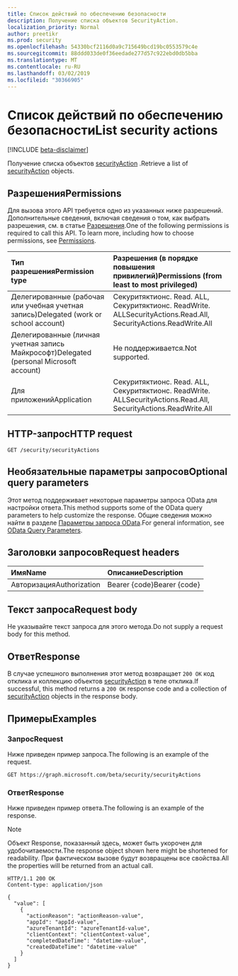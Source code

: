 ```yaml
---
title: Список действий по обеспечению безопасности
description: Получение списка объектов SecurityAction.
localization_priority: Normal
author: preetikr
ms.prod: security
ms.openlocfilehash: 54330bcf2116d0a9c715649bcd19bc0553579c4e
ms.sourcegitcommit: 88ddd033de0f36eedade277d57c922ebd0db5bba
ms.translationtype: MT
ms.contentlocale: ru-RU
ms.lasthandoff: 03/02/2019
ms.locfileid: "30366905"
---
```

# <a name="list-security-actions"></a><span data-ttu-id="a0222-103">Список действий по обеспечению безопасности</span><span class="sxs-lookup"><span data-stu-id="a0222-103">List security actions</span></span>

[!INCLUDE [beta-disclaimer](../../includes/beta-disclaimer.md)]

<span data-ttu-id="a0222-104">Получение списка объектов [securityAction](../resources/securityaction.md) .</span><span class="sxs-lookup"><span data-stu-id="a0222-104">Retrieve a list of [securityAction](../resources/securityaction.md) objects.</span></span>

## <a name="permissions"></a><span data-ttu-id="a0222-105">Разрешения</span><span class="sxs-lookup"><span data-stu-id="a0222-105">Permissions</span></span>

<span data-ttu-id="a0222-p101">Для вызова этого API требуется одно из указанных ниже разрешений. Дополнительные сведения, включая сведения о том, как выбрать разрешения, см. в статье [Разрешения](/graph/permissions-reference).</span><span class="sxs-lookup"><span data-stu-id="a0222-p101">One of the following permissions is required to call this API. To learn more, including how to choose permissions, see [Permissions](/graph/permissions-reference).</span></span>

| <span data-ttu-id="a0222-108">Тип разрешения</span><span class="sxs-lookup"><span data-stu-id="a0222-108">Permission type</span></span>                        | <span data-ttu-id="a0222-109">Разрешения (в порядке повышения привилегий)</span><span class="sxs-lookup"><span data-stu-id="a0222-109">Permissions (from least to most privileged)</span></span> |
|:---------------------------------------|:--------------------------------------------|
| <span data-ttu-id="a0222-110">Делегированные (рабочая или учебная учетная запись)</span><span class="sxs-lookup"><span data-stu-id="a0222-110">Delegated (work or school account)</span></span>     | <span data-ttu-id="a0222-111">Секуритяктионс. Read. ALL, Секуритяктионс. ReadWrite. ALL</span><span class="sxs-lookup"><span data-stu-id="a0222-111">SecurityActions.Read.All, SecurityActions.ReadWrite.All</span></span> |
| <span data-ttu-id="a0222-112">Делегированные (личная учетная запись Майкрософт)</span><span class="sxs-lookup"><span data-stu-id="a0222-112">Delegated (personal Microsoft account)</span></span> | <span data-ttu-id="a0222-113">Не поддерживается.</span><span class="sxs-lookup"><span data-stu-id="a0222-113">Not supported.</span></span> |
| <span data-ttu-id="a0222-114">Для приложений</span><span class="sxs-lookup"><span data-stu-id="a0222-114">Application</span></span>                            | <span data-ttu-id="a0222-115">Секуритяктионс. Read. ALL, Секуритяктионс. ReadWrite. ALL</span><span class="sxs-lookup"><span data-stu-id="a0222-115">SecurityActions.Read.All, SecurityActions.ReadWrite.All</span></span> |

## <a name="http-request"></a><span data-ttu-id="a0222-116">HTTP-запрос</span><span class="sxs-lookup"><span data-stu-id="a0222-116">HTTP request</span></span>

<!-- { "blockType": "ignored" } -->

```http
GET /security/securityActions
```

## <a name="optional-query-parameters"></a><span data-ttu-id="a0222-117">Необязательные параметры запросов</span><span class="sxs-lookup"><span data-stu-id="a0222-117">Optional query parameters</span></span>

<span data-ttu-id="a0222-118">Этот метод поддерживает некоторые параметры запроса OData для настройки ответа.</span><span class="sxs-lookup"><span data-stu-id="a0222-118">This method supports some of the OData query parameters to help customize the response.</span></span> <span data-ttu-id="a0222-119">Общие сведения можно найти в разделе [Параметры запроса OData](/graph/query-parameters).</span><span class="sxs-lookup"><span data-stu-id="a0222-119">For general information, see [OData Query Parameters](/graph/query-parameters).</span></span>

## <a name="request-headers"></a><span data-ttu-id="a0222-120">Заголовки запросов</span><span class="sxs-lookup"><span data-stu-id="a0222-120">Request headers</span></span>

| <span data-ttu-id="a0222-121">Имя</span><span class="sxs-lookup"><span data-stu-id="a0222-121">Name</span></span>      |<span data-ttu-id="a0222-122">Описание</span><span class="sxs-lookup"><span data-stu-id="a0222-122">Description</span></span>|
|:----------|:----------|
| <span data-ttu-id="a0222-123">Авторизация</span><span class="sxs-lookup"><span data-stu-id="a0222-123">Authorization</span></span> | <span data-ttu-id="a0222-124">Bearer {code}</span><span class="sxs-lookup"><span data-stu-id="a0222-124">Bearer {code}</span></span> |

## <a name="request-body"></a><span data-ttu-id="a0222-125">Текст запроса</span><span class="sxs-lookup"><span data-stu-id="a0222-125">Request body</span></span>

<span data-ttu-id="a0222-126">Не указывайте текст запроса для этого метода.</span><span class="sxs-lookup"><span data-stu-id="a0222-126">Do not supply a request body for this method.</span></span>

## <a name="response"></a><span data-ttu-id="a0222-127">Ответ</span><span class="sxs-lookup"><span data-stu-id="a0222-127">Response</span></span>

<span data-ttu-id="a0222-128">В случае успешного выполнения этот метод возвращает `200 OK` код отклика и коллекцию объектов [securityAction](../resources/securityaction.md) в теле отклика.</span><span class="sxs-lookup"><span data-stu-id="a0222-128">If successful, this method returns a `200 OK` response code and a collection of [securityAction](../resources/securityaction.md) objects in the response body.</span></span>

## <a name="examples"></a><span data-ttu-id="a0222-129">Примеры</span><span class="sxs-lookup"><span data-stu-id="a0222-129">Examples</span></span>

### <a name="request"></a><span data-ttu-id="a0222-130">Запрос</span><span class="sxs-lookup"><span data-stu-id="a0222-130">Request</span></span>

<span data-ttu-id="a0222-131">Ниже приведен пример запроса.</span><span class="sxs-lookup"><span data-stu-id="a0222-131">The following is an example of the request.</span></span>
<!-- {
  "blockType": "request",
  "name": "get_securityactions"
}-->

```http
GET https://graph.microsoft.com/beta/security/securityActions
```

### <a name="response"></a><span data-ttu-id="a0222-132">Ответ</span><span class="sxs-lookup"><span data-stu-id="a0222-132">Response</span></span>

<span data-ttu-id="a0222-133">Ниже приведен пример ответа.</span><span class="sxs-lookup"><span data-stu-id="a0222-133">The following is an example of the response.</span></span>

> [!NOTE]
> <span data-ttu-id="a0222-134">Объект Response, показанный здесь, может быть укорочен для удобочитаемости.</span><span class="sxs-lookup"><span data-stu-id="a0222-134">The response object shown here might be shortened for readability.</span></span> <span data-ttu-id="a0222-135">При фактическом вызове будут возвращены все свойства.</span><span class="sxs-lookup"><span data-stu-id="a0222-135">All the properties will be returned from an actual call.</span></span>

<!-- {
  "blockType": "response",
  "truncated": true,
  "@odata.type": "microsoft.graph.securityAction",
  "isCollection": true
} -->

```http
HTTP/1.1 200 OK
Content-type: application/json

{
  "value": [
    {
      "actionReason": "actionReason-value",
      "appId": "appId-value",
      "azureTenantId": "azureTenantId-value",
      "clientContext": "clientContext-value",
      "completedDateTime": "datetime-value",
      "createdDateTime": "datetime-value"
    }
  ]
}
```

<!-- uuid: 16cd6b66-4b1a-43a1-adaf-3a886856ed98
2019-02-04 14:57:30 UTC -->
<!-- {
  "type": "#page.annotation",
  "description": "List securityActions",
  "keywords": "",
  "section": "documentation",
  "tocPath": ""
}-->
